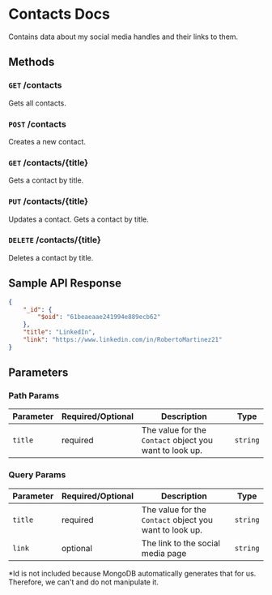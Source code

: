 # Contacts Docs

Contains data about my social media handles and their links to them.

## Methods

### `GET` /contacts

Gets all contacts.

### `POST` /contacts

Creates a new contact.

### `GET` /contacts/{title}

Gets a contact by title.

### `PUT` /contacts/{title}

Updates a contact. Gets a contact by title.

### `DELETE` /contacts/{title}

Deletes a contact by title.

## Sample API Response

```json
{
    "_id": {
        "$oid": "61beaeaae241994e889ecb62"
    },
    "title": "LinkedIn",
    "link": "https://www.linkedin.com/in/RobertoMartinez21"
}
```

## Parameters

### Path Params

Parameter | Required/Optional | Description | Type
------ | -------- | -------- | -------- 
`title` | required | The value for the `Contact` object you want to look up. | `string`

### Query Params

Parameter | Required/Optional | Description | Type
------ | -------- | -------- | -------- 
`title` | required | The value for the `Contact` object you want to look up. | `string`
`link` | optional | The link to the social media page | `string`

*Id is not included because MongoDB automatically generates that for us. Therefore, we can't and do not manipulate it.

